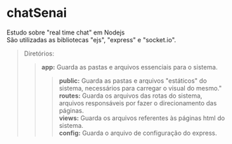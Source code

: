 # chatSenai
Estudo sobre "real time chat" em Nodejs  
São utilizadas as bibliotecas "ejs", "express" e "socket.io".

> Diretórios:
>> **app:** Guarda as pastas e arquivos essenciais para o sistema.  
>>> **public:** Guarda as pastas e arquivos "estáticos" do sistema, necessários para carregar o visual do mesmo."  
>>> **routes:** Guarda os arquivos das rotas do sistema, arquivos responsáveis por fazer o direcionamento das páginas.  
>>> **views:** Guarda os arquivos referentes às páginas html do sistema.    
>> **config:** Guarda o arquivo de configuração do express.  
